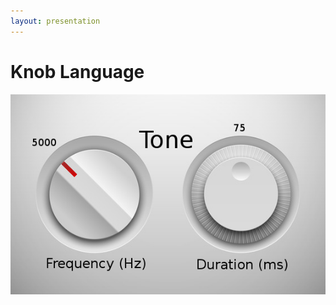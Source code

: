 ```yaml
---
layout: presentation
---
```


# [](#header-1) Knob Language

[![](assets/img/knob.png)](robot-transmitter)
